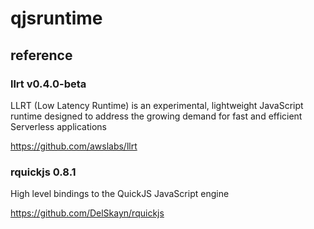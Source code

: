 qjsruntime
==============

## reference

### llrt v0.4.0-beta

LLRT (Low Latency Runtime) is an experimental, lightweight JavaScript runtime designed to address the growing demand for fast and efficient Serverless applications

https://github.com/awslabs/llrt

### rquickjs 0.8.1

High level bindings to the QuickJS JavaScript engine

https://github.com/DelSkayn/rquickjs

